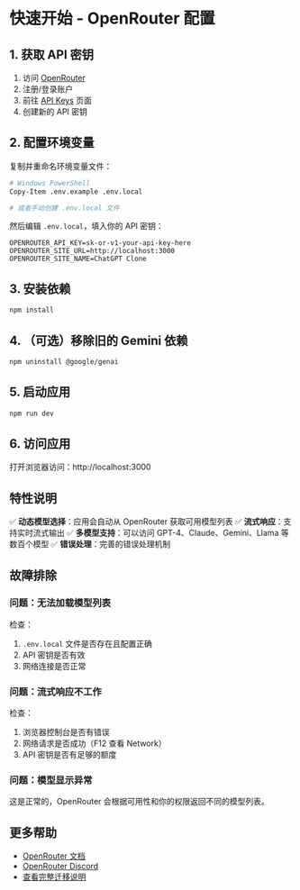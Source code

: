 # 快速开始 - OpenRouter 配置

## 1. 获取 API 密钥

1. 访问 [OpenRouter](https://openrouter.ai/)
2. 注册/登录账户
3. 前往 [API Keys](https://openrouter.ai/keys) 页面
4. 创建新的 API 密钥

## 2. 配置环境变量

复制并重命名环境变量文件：

```bash
# Windows PowerShell
Copy-Item .env.example .env.local

# 或者手动创建 .env.local 文件
```

然后编辑 `.env.local`，填入你的 API 密钥：

```env
OPENROUTER_API_KEY=sk-or-v1-your-api-key-here
OPENROUTER_SITE_URL=http://localhost:3000
OPENROUTER_SITE_NAME=ChatGPT Clone
```

## 3. 安装依赖

```bash
npm install
```

## 4. （可选）移除旧的 Gemini 依赖

```bash
npm uninstall @google/genai
```

## 5. 启动应用

```bash
npm run dev
```

## 6. 访问应用

打开浏览器访问：http://localhost:3000

## 特性说明

✅ **动态模型选择**：应用会自动从 OpenRouter 获取可用模型列表
✅ **流式响应**：支持实时流式输出
✅ **多模型支持**：可以访问 GPT-4、Claude、Gemini、Llama 等数百个模型
✅ **错误处理**：完善的错误处理机制

## 故障排除

### 问题：无法加载模型列表

检查：
1. `.env.local` 文件是否存在且配置正确
2. API 密钥是否有效
3. 网络连接是否正常

### 问题：流式响应不工作

检查：
1. 浏览器控制台是否有错误
2. 网络请求是否成功（F12 查看 Network）
3. API 密钥是否有足够的额度

### 问题：模型显示异常

这是正常的，OpenRouter 会根据可用性和你的权限返回不同的模型列表。

## 更多帮助

- [OpenRouter 文档](https://openrouter.ai/docs)
- [OpenRouter Discord](https://openrouter.ai/discord)
- [查看完整迁移说明](./OPENROUTER_MIGRATION.md)
